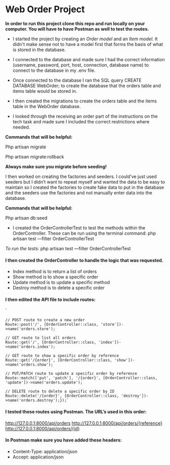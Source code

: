 # Web Order Project

**In order to run this project clone this repo and run locally on your computer. You will have to have Postman as well to test the routes.**

* I started the project by creating an _Order model_ and an _Item model_. It didn't make sense not to have a model first that forms the basis of what is stored in the database.

* I connected to the database and made sure I had the correct information (username, password, port, host, connection, database name) to connect to the database in my .env file.

* Once connected to the database I ran the SQL query CREATE DATABASE WebOrder; to create the database that the orders table and items table would be stored in.

* I then created the migrations to create the orders table and the items table in the WebOrder database. 
* I looked through the receiving an order part of the instructions on the tech task and made sure I included the correct restrictions where needed.

**Commands that will be helpful:**

Php artisan migrate

Php artisan migrate:rollback

**Always make sure you migrate before seeding!**

I then worked on creating the factories and seeders. I could’ve just used seeders but I didn’t want to repeat myself and wanted the data to be easy to maintain so I created the factories to create fake data to put in the database and the seeders use the factories and not manually enter data into the database.

**Commands that will be helpful:**

Php artisan db:seed

* I created the OrderControllerTest to test the methods within the OrderController. These can be run using the terminal command: php artisan test —filter OrderControllerTest

_To run the tests:_ php artisan test —filter OrderControllerTest

#### I then created the OrderController to handle the logic that was requested.
* Index method is to return a list of orders
* Show method is to show a specific order
* Update method is to update a specific method
* Destroy method is to delete a specific order

#### I then edited the API file to include routes:

`

    // POST route to create a new order
    Route::post('/', [OrderController::class, 'store'])->name('orders.store');

    // GET route to list all orders
    Route::get('/', [OrderController::class, 'index'])->name('orders.index');

    // GET route to show a specific order by reference
    Route::get('/{order}', [OrderController::class, 'show'])->name('orders.show');

    // PUT/PATCH route to update a specific order by reference
    Route::match(['put', 'patch'], '/{order}', [OrderController::class, 'update'])->name('orders.update');

    // DELETE route to delete a specific order by ID
    Route::delete('/{order}', [OrderController::class, 'destroy'])->name('orders.destroy');});`

#### I tested these routes using Postman. The URL’s used in this order:

http://127.0.0.1:8000/api/orders
http://127.0.0.1:8000/api/orders/{reference}
http://127.0.0.1:8000/api/orders/{id}

#### In Postman make sure you have added these headers:
* Content-Type: application/json
* Accept: application/json
